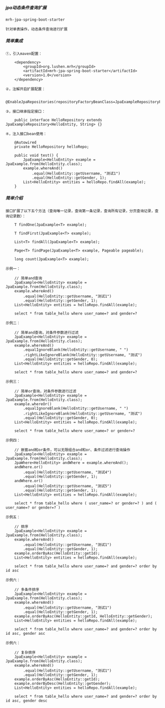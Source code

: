 ##### jpa动态条件查询扩展

	mrh-jpa-spring-boot-starter
	
	针对单表操作，动态条件查询进行扩展

##### 简单集成

	①，引入maven配置：
	
		<dependency>
			<groupId>org.lushen.mrh</groupId>
			<artifactId>mrh-jpa-spring-boot-starter</artifactId>
			<version>1.0</version>
		</dependency>
	
	②，注解开启扩展配置：
	
		@EnableJpaRepositories(repositoryFactoryBeanClass=JpaExampleRepositoryFactoryBean.class)
	
	③，接口继承指定接口：
	
		public interface HelloRepository extends JpaExampleRepository<HelloEntity, String> {}
	
	④，注入接口bean使用：
				
		@Autowired
		private HelloRepository helloRepo;
		
		public void test() {
			JpaExample<HelloEntity> example = JpaExample.from(HelloEntity.class);
			example.whereAnd()
				.equal(HelloEntity::getUsername, "测试1")
				.equal(HelloEntity::getGender, 1);
			List<HelloEntity> entities = helloRepo.findAll(example);
		}

##### 简单介绍
	
	接口扩展了以下五个方法（查询唯一记录，查询第一条记录，查询所有记录，分页查询记录，查询记录数）：
					
		T findOne(JpaExample<T> example);
		
		T findFirst(JpaExample<T> example);
		
		List<T> findAll(JpaExample<T> example);
	
		Page<T> findPage(JpaExample<T> example, Pageable pageable);
	
		long count(JpaExample<T> example);
	
	示例一：
		
		// 简单and查询
		JpaExample<HelloEntity> example = JpaExample.from(HelloEntity.class);
		example.whereAnd()
			.equal(HelloEntity::getUsername, "测试1")
			.equal(HelloEntity::getGender, 1);
		List<HelloEntity> entities = helloRepo.findAll(example);
		
		select * from table_hello where user_name=? and gender=?
	
	示例二：
		
		// 简单and查询，对条件参数进行过滤
		JpaExample<HelloEntity> example = JpaExample.from(HelloEntity.class);
		example.whereAnd()
			.equalIgnoreBlank(HelloEntity::getUsername, " ")
			.rightLikeIgnoreBlank(HelloEntity::getUsername, "测试")
			.equal(HelloEntity::getGender, 0);
		List<HelloEntity> entities = helloRepo.findAll(example);
		
		select * from table_hello where user_name=? and gender=?
		
	示例三：
		
		// 简单or查询，对条件参数进行过滤
		JpaExample<HelloEntity> example = JpaExample.from(HelloEntity.class);
		example.whereOr()
			.equalIgnoreBlank(HelloEntity::getUsername, " ")
			.rightLikeIgnoreBlank(HelloEntity::getUsername, "测试")
			.equal(HelloEntity::getGender, 0);
		List<HelloEntity> entities = helloRepo.findAll(example);
		
		select * from table_hello where user_name=? or gender=?
		
	示例四：
	
		// 嵌套and和or条件，可以无限组合and和or、条件过滤进行查询操作
		JpaExample<HelloEntity> example = JpaExample.from(HelloEntity.class);
		JpaWhere<HelloEntity> andWhere = example.whereAnd();
		andWhere.or()
			.equal(HelloEntity::getUsername, "测试4")
			.equal(HelloEntity::getGender, 1);
		andWhere.or()
			.equal(HelloEntity::getUsername, "测试5")
			.equal(HelloEntity::getGender, 1);
		List<HelloEntity> entities = helloRepo.findAll(example);
		
		select * from table_hello where ( user_name=? or gender=? ) and ( user_name=? or gender=? )
	
	示例五：
	
		// 排序
		JpaExample<HelloEntity> example = JpaExample.from(HelloEntity.class);
		example.whereAnd()
			.equal(HelloEntity::getUsername, "测试1")
			.equal(HelloEntity::getGender, 1);
		example.orderByAsc(HelloEntity::getId);
		List<HelloEntity> entities = helloRepo.findAll(example);
		
		select * from table_hello where user_name=? and gender=? order by id asc
	
	示例六：
	
		// 多条件排序
		JpaExample<HelloEntity> example = JpaExample.from(HelloEntity.class);
		example.whereAnd()
			.equal(HelloEntity::getUsername, "测试1")
			.equal(HelloEntity::getGender, 1);
		example.orderByAsc(HelloEntity::getId, HelloEntity::getGender);
		List<HelloEntity> entities = helloRepo.findAll(example);
		
		select * from table_hello where user_name=? and gender=? order by id asc, gender asc
	
	示例六：
	
		// 复杂排序
		JpaExample<HelloEntity> example = JpaExample.from(HelloEntity.class);
		example.whereAnd()
			.equal(HelloEntity::getUsername, "测试1")
			.equal(HelloEntity::getGender, 1);
		example.orderByAsc(HelloEntity::getId);
		example.orderByDesc(HelloEntity::getGender);
		List<HelloEntity> entities = helloRepo.findAll(example);
		
		select * from table_hello where user_name=? and gender=? order by id asc, gender desc
	
		

